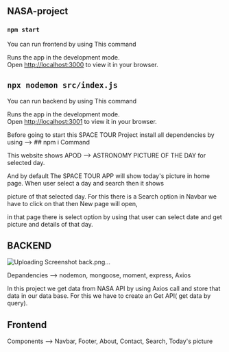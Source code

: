 ## NASA-project

### `npm start` 
You can run frontend by using This command 

Runs the app in the development mode.\
Open [http://localhost:3000](http://localhost:3000) to view it in your browser.

## `npx nodemon src/index.js`
You can run backend by using This command 

Runs the app in the development mode.\
Open [http://localhost:3001](http://localhost:3001) to view it in your browser.

Before going to start this SPACE TOUR Project install all dependencies by using -->   ## npm i Command

This website shows APOD --> ASTRONOMY PICTURE OF THE DAY   for selected day.

And by default The SPACE TOUR APP will show today's picture in home page. When user select a day and search then it shows

picture of that selected day. For this there is a Search option in Navbar we have to click on that then New page will open,

in that page there is select option by using that user can select date and get picture and details of that day.


## BACKEND 




![Uploading Screenshot back.png…]()

Depandencies --> nodemon, mongoose, moment, express, Axios

In this project we get data from NASA API by using Axios call and store that data in our data base. For this we have to create an Get 
API( get data by query).


## Frontend

Components --> Navbar, Footer, About,  Contact, Search, Today's picture
















